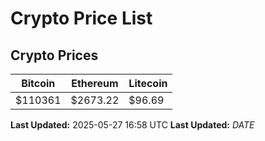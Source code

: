 # Crypto Price List

## Crypto Prices
| Bitcoin | Ethereum | Litecoin |
| ------- | -------- | -------- |
| $110361 | $2673.22 | $96.69 |
**Last Updated:** 2025-05-27 16:58 UTC
**Last Updated:** $DATE$
